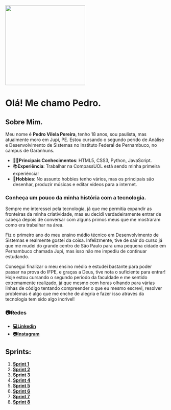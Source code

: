 <img src="https://avatars.githubusercontent.com/u/152188605?v=4" width="250">

# Olá! Me chamo Pedro.

## Sobre Mim.
Meu nome é **Pedro Vilela Pereira**, tenho 18 anos, sou paulista, mas atualmente moro em Jupi, PE.
Estou cursando o segundo perído de Análise e Desenvolvimento de Sistemas no Instituto Federal de Pernambuco, no campus de Garanhuns.

- 👨‍💻**Principais Conhecimentos**: HTML5, CSS3, Python, JavaScript.
- 📚**Experiência**: Trabalhar na CompassUOL está sendo minha primeira experiência!
- 🎨**Hobbies**: No assunto hobbies tenho vários, mas os principais são desenhar, produzir músicas e editar vídeos para a internet.

### Conheça um pouco da minha história com a tecnologia.
Sempre me interessei pela tecnologia, já que me permitia expandir as fronteiras da minha criatividade, mas eu decidi verdadeiramente entrar de cabeça depois de conversar com alguns primos meus que me mostraram como era trabalhar na área.

Fiz o primeiro ano do meu ensino médio técnico em Desenvolvimento de Sistemas e realmente gostei da coisa. Infelizmente, tive de sair do curso já que me mudei do grande centro de São Paulo para uma pequena cidade em Pernambuco chamada Jupi, mas isso não me impediu de continuar estudando.

Consegui finalizar o meu ensino médio e estudei bastante para poder passar na prova do IFPE, e graças a Deus, tive nota o suficiente para entrar! Hoje estou cursando o segundo período da faculdade e me sentido extremamente realizado, já que mesmo com horas olhando para várias linhas de código tentando compreender o que eu mesmo escrevi, resolver problemas é algo que me enche de alegria e fazer isso através da tecnologia tem sido algo incrível!

### 📷Redes
- **[💻Linkedin](https://www.linkedin.com/in/pedrovilelapereira/)**
- **[📷Instagram](https://www.instagram.com/pedrovilelapera/)**

## Sprints:
1. **[Sprint 1](./Sprint1)**
2. **[Sprint 2](./Sprint2)**
3. **[Sprint 3](./Sprint3)**
4. **[Sprint 4](./Sprint4)**
5. **[Sprint 5](./Sprint5)**
6. **[Sprint 6](./Sprint6)**
7. **[Sprint 7](./Sprint7)**
8. **[Sprint 8](./Sprint8)**
